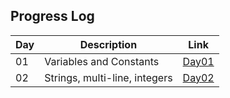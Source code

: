 ## Progress Log

| Day | Description                         | Link     |
|-----|-------------------------------------|----------|
| 01  | Variables and Constants             | [Day01](./Day01) |
| 02  | Strings, multi-line, integers       | [Day02](./Day02) |
